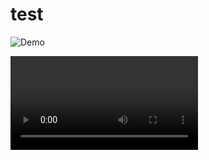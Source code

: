# test


![Demo](https://user-images.githubusercontent.com/14092539/27794834-cc32c936-5fd1-11e7-9c37-f2dc5cabe32d.gif)

![Demo](https://raw.githubusercontent.com/legrandflo/test/master/2018-04-25%20at%2018-53-25.mp4)

